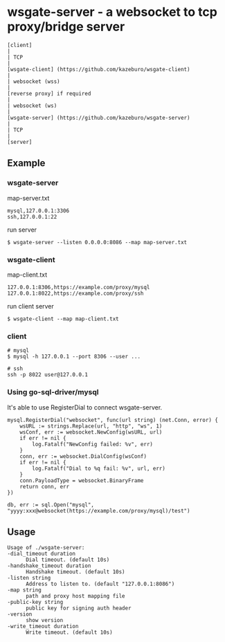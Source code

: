 # wsgate-server - a websocket to tcp proxy/bridge server

```
[client]
|
| TCP
|
[wsgate-client] (https://github.com/kazeburo/wsgate-client)
|
| websocket (wss)
|
[reverse proxy] if required
|
| websocket (ws)
|
[wsgate-server] (https://github.com/kazeburo/wsgate-server)
|
| TCP
|
[server]
```

## Example

### wsgate-server

map-server.txt

```
mysql,127.0.0.1:3306
ssh,127.0.0.1:22
```
run server

```
$ wsgate-server --listen 0.0.0.0:8086 --map map-server.txt
```

### wsgate-client

map-client.txt

```
127.0.0.1:8306,https://example.com/proxy/mysql
127.0.0.1:8022,https://example.com/proxy/ssh
```

run client server

```
$ wsgate-client --map map-client.txt
```

### client

```
# mysql
$ mysql -h 127.0.0.1 --port 8306 --user ...

# ssh
ssh -p 8022 user@127.0.0.1
```

### Using go-sql-driver/mysql

It's able to use RegisterDial to connect wsgate-server.

```
mysql.RegisterDial("websocket", func(url string) (net.Conn, error) {
	wsURL := strings.Replace(url, "http", "ws", 1)
	wsConf, err := websocket.NewConfig(wsURL, url)
	if err != nil {
		log.Fatalf("NewConfig failed: %v", err)
	}
	conn, err := websocket.DialConfig(wsConf)
	if err != nil {
		log.Fatalf("Dial to %q fail: %v", url, err)
	}
	conn.PayloadType = websocket.BinaryFrame
	return conn, err
})

db, err := sql.Open("mysql", "yyyy:xxx@websocket(https://example.com/proxy/mysql)/test")
```

## Usage

```
Usage of ./wsgate-server:
-dial_timeout duration
	  Dial timeout. (default 10s)
-handshake_timeout duration
	  Handshake timeout. (default 10s)
-listen string
	  Address to listen to. (default "127.0.0.1:8086")
-map string
	  path and proxy host mapping file
-public-key string
	  public key for signing auth header
-version
	  show version
-write_timeout duration
	  Write timeout. (default 10s)
```
